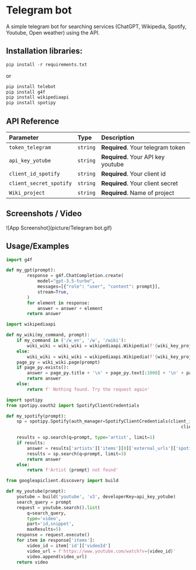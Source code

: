 
# Telegram bot

A simple telegram bot for searching services (ChatGPT, Wikipedia, Spotify, Youtube, Open weather) using the API. 


## Installation libraries:
```python
pip install -r requirements.txt
```
or
```python
pip install telebot
pip install g4f
pip install wikipediaapi
pip install spotipy

```
    
## API Reference

| Parameter | Type     | Description                |
| :-------- | :------- | :------------------------- |
| `token_telegram` | `string` | **Required**. Your telegram token | `api_key_weather` | `string` | **Required**. Your API key 
| `api_key_yotube` | `string` | **Required**. Your API key youtube
| `client_id_spotify` | `string` | **Required**. Your client id 
| `client_secret_spotify` | `string` | **Required**. Your client secret 
| `Wiki_project` | `string` | **Required**. Name of project

## Screenshots / Video

![App Screenshot](picture/Telegram bot.gif)

## Usage/Examples

```python
import g4f

def my_gpt(prompt):
        response = g4f.ChatCompletion.create(
            model="gpt-3.5-turbo",
            messages=[{"role": "user", "content": prompt}],  
            stream=True,
        )
        for element in response:
            answer = answer + element
        return answer
```
```python
import wikipediaapi

def my_wiki(my_command, prompt):
    if my_command in ('/w_en', '/w', '/wiki'):
        wiki_wiki = wiki_wiki = wikipediaapi.Wikipedia(f'{wiki_key_project}', 'en')
    else:
        wiki_wiki = wiki_wiki = wikipediaapi.Wikipedia(f'{wiki_key_project}','ru')  # RU Wiki
    page_py = wiki_wiki.page(prompt)
    if page_py.exists():
        answer = page_py.title + '\n' + page_py.text[:1000] + '\n' + page_py.fullurl
        return answer
    else:
        return f' Nothing found. Try the request again'
```
```python
import spotipy
from spotipy.oauth2 import SpotifyClientCredentials

def my_spotify(prompt):
    sp = spotipy.Spotify(auth_manager=SpotifyClientCredentials(client_id=client_id,
                                                                   client_secret=client_secret))

    results = sp.search(q=prompt, type='artist', limit=1)
    if results:
        answer = results['artists']['items'][0]['external_urls']['spotify']  # URL of spotify
        results = sp.search(q=prompt, limit=3)  
        return answer
    else:
        return f'Artist {prompt} not found'
```

```python
from googleapiclient.discovery import build

def my_youtube(prompt):
    youtube = build('youtube', 'v3', developerKey=api_key_yotube)
    search_query = prompt
    request = youtube.search().list(
        q=search_query,
        type='video',
        part='id,snippet',
        maxResults=5)
    response = request.execute()
    for item in response['items']:
        video_id = item['id']['videoId']
        video_url = f'https://www.youtube.com/watch?v={video_id}'
        video.append(video_url)
    return video
```




